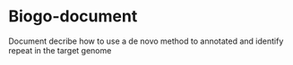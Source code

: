 # Biogo-document
Document decribe how to use a de novo method to annotated and identify repeat in the target genome
